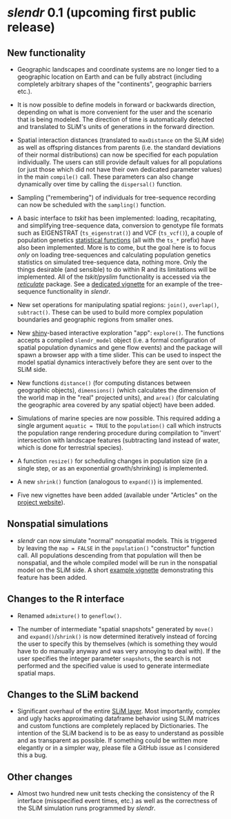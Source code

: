 # *slendr* 0.1 (upcoming first public release)

## New functionality

- Geographic landscapes and coordinate systems are no longer tied to a
  geographic location on Earth and can be fully abstract (including
  completely arbitrary shapes of the "continents", geographic barriers
  etc.).

- It is now possible to define models in forward or backwards
  direction, depending on what is more convenient for the user and the
  scenario that is being modeled. The direction of time is
  automatically detected and translated to SLiM's units of generations
  in the forward direction.

- Spatial interaction distances (translated to `maxDistance` on the
  SLiM side) as well as offspring distances from parents (i.e. the
  standard deviations of their normal distributions) can now be
  specified for each population individually. The users can still
  provide default values for all populations (or just those which did
  not have their own dedicated parameter values) in the main
  `compile()` call. These parameters can also change dynamically over
  time by calling the `dispersal()` function.

- Sampling ("remembering") of individuals for tree-sequence recording can
  now be scheduled with the `sampling()` function.

- A basic interface to _tskit_ has been implemented: loading, recapitating,
  and simplifying tree-sequence data, conversion to genotype file formats
  such as EIGENSTRAT (`ts_eigenstrat()`) and VCF (`ts_vcf()`), a couple of
  population genetics [statistical functions](../reference/index.html#section-tree-sequence-statistics) (all with the `ts_*` prefix) have also been implemented. More is to come, but
  the goal here is to focus *only* on loading tree-sequences and calculating
  population genetics statistics on simulated tree-sequence data, nothing more.
  Only the things desirable (and sensible) to do within R and its limitations
  will be implemented. All of the *tskit*/*pyslim* functionality is accessed
  via the [_reticulate_](https://rstudio.github.io/reticulate/index.html)
  package. See a [dedicated vignette](../articles/vignette-05-tree-sequences.html)
  for an example of the tree-sequence functionality in *slendr*.

- New set operations for manipulating spatial regions: `join()`,
  `overlap()`, `subtract()`. These can be used to build more complex
  population boundaries and geographic regions from smaller ones.

- New [shiny](http://shiny.rstudio.com)-based interactive exploration
  "app": `explore()`. The functions accepts a compiled `slendr_model`
  object (i.e. a formal configuration of spatial population dynamics
  and gene flow events) and the package will spawn a browser app with
  a time slider. This can be used to inspect the model spatial
  dynamics interactively before they are sent over to the SLiM side.

- New functions `distance()` (for computing distances between
  geographic objects), `dimensions()` (which calculates the
  dimension of the world map in the "real" projected units), and `area()`
  (for calculating the geographic area covered by any spatial object)
  have been added.

- Simulations of marine species are now possible. This required adding
  a single argument `aquatic = TRUE` to the `population()` call which
  instructs the population range rendering procedure during
  compilation to "invert' intersection with landscape features
  (subtracting land instead of water, which is done for terrestrial
  species).

- A function `resize()` for scheduling changes in population size (in
  a single step, or as an exponential growth/shrinking) is
  implemented.

- A new `shrink()` function (analogous to `expand()`) is implemented.

- Five new vignettes have been added (available under "Articles" on
  the [project website](../index.html)).

## Nonspatial simulations

- _slendr_ can now simulate "normal" nonspatial models. This is
  triggered by leaving the `map = FALSE` in the `population()`
  "constructor" function call. All populations descending from that
  population will then be nonspatial, and the whole compiled model
  will be run in the nonspatial model on the SLiM side. A short
  [example vignette](../articles/vignette-04-nonspatial-models.html)
  demonstrating this feature has been added.

## Changes to the R interface

- Renamed `admixture()` to `geneflow()`.

- The number of intermediate "spatial snapshots" generated by `move()`
  and `expand()`/`shrink()` is now determined iteratively instead of
  forcing the user to specify this by themselves (which is something
  they would have to do manually anyway and was very annoying to deal
  with). If the user specifies the integer parameter `snapshots`, the
  search is not performed and the specified value is used to generate
  intermediate spatial maps.

## Changes to the SLiM backend

- Significant overhaul of the entire [SLiM
  layer](https://github.com/bodkan/slendr/blob/main/inst/extdata/backend.slim). Most
  importantly, complex and ugly hacks approximating dataframe behavior
  using SLiM matrices and custom functions are completely replaced by
  Dictionaries. The intention of the SLiM backend is to be as easy to
  understand as possible and as transparent as possible. If something
  could be written more elegantly or in a simpler way, please file a
  GitHub issue as I considered this a bug.

## Other changes

- Almost two hundred new unit tests checking the consistency of the R
  interface (misspecified event times, etc.) as well as the
  correctness of the SLiM simulation runs programmed by *slendr*.
